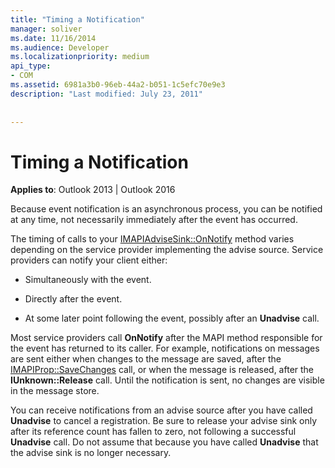 ```yaml
---
title: "Timing a Notification"
manager: soliver
ms.date: 11/16/2014
ms.audience: Developer
ms.localizationpriority: medium
api_type:
- COM
ms.assetid: 6981a3b0-96eb-44a2-b051-1c5efc70e9e3
description: "Last modified: July 23, 2011"
 
 
---
```


# Timing a Notification

  
  
**Applies to**: Outlook 2013 | Outlook 2016 
  
Because event notification is an asynchronous process, you can be notified at any time, not necessarily immediately after the event has occurred.
  
 The timing of calls to your [IMAPIAdviseSink::OnNotify](imapiadvisesink-onnotify.md) method varies depending on the service provider implementing the advise source. Service providers can notify your client either: 
  
- Simultaneously with the event.
    
- Directly after the event.
    
- At some later point following the event, possibly after an **Unadvise** call. 
    
Most service providers call **OnNotify** after the MAPI method responsible for the event has returned to its caller. For example, notifications on messages are sent either when changes to the message are saved, after the [IMAPIProp::SaveChanges](imapiprop-savechanges.md) call, or when the message is released, after the **IUnknown::Release** call. Until the notification is sent, no changes are visible in the message store. 
  
You can receive notifications from an advise source after you have called **Unadvise** to cancel a registration. Be sure to release your advise sink only after its reference count has fallen to zero, not following a successful **Unadvise** call. Do not assume that because you have called **Unadvise** that the advise sink is no longer necessary. 
  

